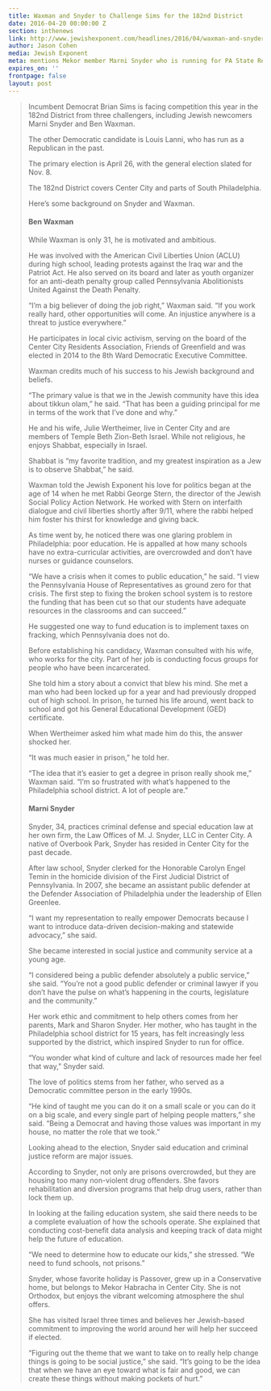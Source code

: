 ```yaml
---
title: Waxman and Snyder to Challenge Sims for the 182nd District
date: 2016-04-20 00:00:00 Z
section: inthenews
link: http://www.jewishexponent.com/headlines/2016/04/waxman-and-snyder-to-challenge-sims-for-the-182nd-district
author: Jason Cohen
media: Jewish Exponent
meta: mentions Mekor member Marni Snyder who is running for PA State Rep 182nd District
expires_on: ''
frontpage: false
layout: post
---
```


> Incumbent Democrat Brian Sims is facing competition this year in the 182nd District from three challengers, including Jewish newcomers Marni Snyder and Ben Waxman.
> 
>The other Democratic candidate is Louis Lanni, who has run as a Republican in the past.
> 
>The primary election is April 26, with the general election slated for Nov. 8. 
> 
>The 182nd District covers Center City and parts of South Philadelphia.
> 
>Here’s some background on Snyder and Waxman.
> 
>#### Ben Waxman
>
>While Waxman is only 31, he is motivated and ambitious.
> 
>He was involved with the American Civil Liberties Union (ACLU) during high school, leading protests against the Iraq war and the Patriot Act. He also served on its board and later as youth organizer for an anti-death penalty group called Pennsylvania Abolitionists United Against the Death Penalty.
> 
>“I’m a big believer of doing the job right,” Waxman said. “If you work really hard, other opportunities will come. An injustice anywhere is a threat to justice everywhere.”
> 
>He participates in local civic activism, serving on the board of the Center City Residents Association, Friends of  Greenfield and was elected in 2014 to the 8th Ward Democratic Executive Committee.
> 
>Waxman credits much of his success to his Jewish background and beliefs. 
> 
>“The primary value is that we in the Jewish community have this idea about tikkun olam,” he said. “That has been a guiding principal for me in terms of the work that I’ve done and why.”
> 
>He and his wife, Julie Wertheimer, live in Center City and are members of Temple Beth Zion-Beth Israel. While not religious, he enjoys Shabbat, especially in Israel. 
> 
>Shabbat is “my favorite tradition, and my greatest inspiration as a Jew is to observe Shabbat,” he said.
> 
>Waxman told the Jewish Exponent his love for politics began at the age of 14 when he met Rabbi George Stern, the director of the Jewish Social Policy Action Network. He worked with Stern on interfaith dialogue and civil liberties shortly after 9/11, where the rabbi helped him foster his thirst for knowledge and giving back. 
> 
>As time went by, he noticed there was one glaring problem in Philadelphia: poor education. He is appalled at how many schools have no extra-curricular activities, are overcrowded and don’t have nurses or guidance counselors. 
> 
>“We have a crisis when it comes to public education,” he said. “I view the Pennsylvania House of Representatives as ground zero for that crisis. The first step to fixing the broken school system is to restore the funding that has been cut so that our students have adequate 
resources in the classrooms and can succeed.” 
> 
>He suggested one way to fund education is to implement taxes on fracking, which Pennsylvania does not do.
> 
>Before establishing his candidacy, Waxman consulted with his wife, who works for the city. Part of her job is conducting focus groups for people who have been incarcerated. 
> 
>She told him a story about a convict that blew his mind. She met a man who had been locked up for a year and had previously dropped out of high school. In prison, he turned his life around, went back to school and got his General Educational Development (GED) certificate.  
> 
>When Wertheimer asked him what made him do this, the answer shocked her. 
> 
>“It was much easier in prison,” he told her. 
> 
>“The idea that it’s easier to get a degree in prison really shook me,” Waxman said. “I’m so frustrated with what’s happened to the Philadelphia school district. A lot of people are.”
> 
>#### Marni Snyder
> 
>Snyder, 34, practices criminal defense and special education law at her own firm, the Law Offices of M. J. Snyder, LLC in Center City. A native of Overbook Park, Snyder has resided in Center City for the past decade. 
> 
>After law school, Snyder clerked for the Honorable Carolyn Engel Temin in the homicide division of the First Judicial District of Pennsylvania. In 2007, she became an assistant public defender at the Defender Association of Philadelphia under the leadership of Ellen Greenlee. 
> 
>“I want my representation to really empower Democrats because I want to introduce data-driven decision-making and statewide advocacy,” she said. 
> 
>She became interested in social justice and community service at a young age.   
> 
>“I considered being a public defender absolutely a public service,” she said. “You’re not a good public defender or criminal lawyer if you don’t have the pulse on what’s happening in the courts, legislature and the community.”
> 
>Her work ethic and commitment to help others comes from her parents, Mark and Sharon Snyder. Her mother, who has taught in the Philadelphia school district for 15 years, has felt increasingly less supported by the district, which inspired Snyder to run for office. 
> 
>“You wonder what kind of culture and lack of resources made her feel that way,” Snyder said.
> 
>The love of politics stems from her father, who served as a Democratic committee person in the early 1990s.  
> 
>“He kind of taught me you can do it on a small scale or you can do it on a big scale, and every single part of helping people matters,” she said. “Being a Democrat and having those values was important in my house, no matter the role that we took.”
> 
>Looking ahead to the election, Snyder said education and criminal justice reform are major issues.
> 
>According to Snyder, not only are prisons overcrowded, but they are housing too many non-violent drug offenders. She favors rehabilitation and diversion programs that help drug users, rather than lock them up.  
> 
>In looking at the failing education system, she said there needs to be a complete evaluation of how the schools operate. She explained that conducting cost-benefit data analysis and keeping track of data might help the future of education.  
> 
>“We need to determine how to educate our kids,” she stressed. “We need to fund schools, not prisons.”
> 
>Snyder, whose favorite holiday is Passover, grew up in a Conservative home, but belongs to Mekor Habracha in Center City. She is not Orthodox, but enjoys the vibrant welcoming atmosphere the shul offers.
> 
>She has visited Israel three times and believes her Jewish-based commitment to improving the world around her will help her succeed if elected.  
> 
>“Figuring out the theme that we want to take on to really help change things is going to be social justice,” she said. “It’s going to be the idea that when we have an eye toward what is fair and good, we can create these things without making pockets of hurt.” 
 